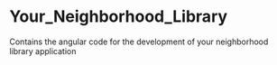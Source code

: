 # Your_Neighborhood_Library
Contains the angular code for the development of your neighborhood library application
